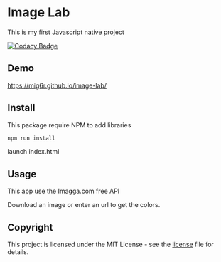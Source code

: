 # Image Lab
This is my first Javascript native project

[![Codacy Badge](https://api.codacy.com/project/badge/Grade/8ebb6ec72d9342a9a0a31e8cd52701b8)](https://www.codacy.com/app/mig6r/image-lab?utm_source=github.com&amp;utm_medium=referral&amp;utm_content=mig6r/image-lab&amp;utm_campaign=Badge_Grade)

## Demo

https://mig6r.github.io/image-lab/

## Install

This package require NPM to add libraries
```js
npm run install
```
launch index.html

## Usage

This app use the Imagga.com free API 

Download an image or enter an url to get the colors.

## Copyright

This project is licensed under the MIT License - see the [license](LICENSE) file for details.